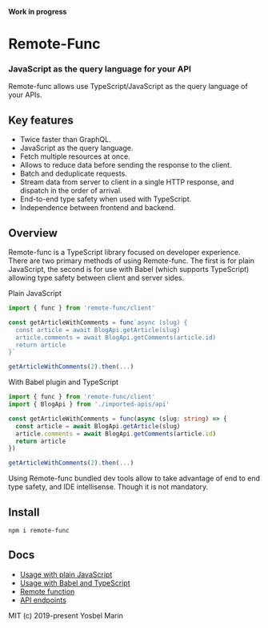 **Work in progress**

# Remote-Func
### JavaScript as the query language for your API

Remote-func allows use TypeScript/JavaScript as the query language of your APIs.

## Key features

- Twice faster than GraphQL.
- JavaScript as the query language.
- Fetch multiple resources at once.
- Allows to reduce data before sending the response to the client.
- Batch and deduplicate requests.
- Stream data from server to client in a single HTTP response, and dispatch in the order of arrival.
- End-to-end type safety when used with TypeScript.
- Independence between frontend and backend.

## Overview

Remote-func is a TypeScript library focused on developer experience. There are two primary methods of using Remote-func. The first is for plain JavaScript, the second is for use with Babel (which supports TypeScript) allowing type safety between client and server sides.

Plain JavaScript
```ts
import { func } from 'remote-func/client'

const getArticleWithComments = func`async (slug) {
  const article = await BlogApi.getArticle(slug)
  article.comments = await BlogApi.getComments(article.id)
  return article
}`

getArticleWithComments(2).then(...)
```

With Babel plugin and TypeScript
```ts
import { func } from 'remote-func/client'
import { BlogApi } from './imported-apis/api'

const getArticleWithComments = func(async (slug: string) => {
  const article = await BlogApi.getArticle(slug)
  article.comments = await BlogApi.getComments(article.id)
  return article
})

getArticleWithComments(2).then(...)
```
Using Remote-func bundled dev tools allow to take advantage of end to end type safety, and IDE intellisense. Though it is not mandatory.

## Install

```
npm i remote-func
```

## Docs

- [Usage with plain JavaScript](https://github.com/yosbelms/remote-func/blob/master/docs/usage-with-plain-js.md)
- [Usage with Babel and TypeScript](https://github.com/yosbelms/remote-func/blob/master/docs/usage-with-babel.md)
- [Remote function](https://github.com/yosbelms/remote-func/blob/master/docs/remote-function.md)
- [API endpoints](https://github.com/yosbelms/remote-func/blob/master/docs/api-endpoints.md)

MIT (c) 2019-present Yosbel Marin
